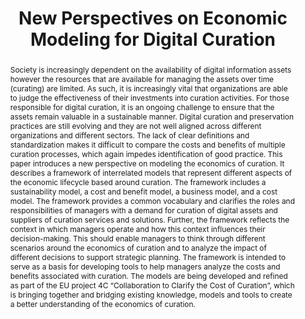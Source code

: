 ---
abstract: 'Society is increasingly dependent on the availability of digital

  information assets however the resources that are available for

  managing the assets over time (curating) are limited. As such, it is

  increasingly vital that organizations are able to judge the

  effectiveness of their investments into curation activities. For

  those responsible for digital curation, it is an ongoing challenge to

  ensure that the assets remain valuable in a sustainable manner.

  Digital curation and preservation practices are still evolving and

  they are not well aligned across different organizations and

  different sectors. The lack of clear definitions and standardization

  makes it difficult to compare the costs and benefits of multiple

  curation processes, which again impedes identification of good

  practice. This paper introduces a new perspective on modeling the

  economics of curation. It describes a framework of interrelated

  models that represent different aspects of the economic lifecycle

  based around curation. The framework includes a sustainability

  model, a cost and benefit model, a business model, and a cost

  model. The framework provides a common vocabulary and

  clarifies the roles and responsibilities of managers with a demand

  for curation of digital assets and suppliers of curation services and

  solutions. Further, the framework reflects the context in which

  managers operate and how this context influences their decision-making. This should
  enable managers to think through different

  scenarios around the economics of curation and to analyze the

  impact of different decisions to support strategic planning. The

  framework is intended to serve as a basis for developing tools to

  help managers analyze the costs and benefits associated with

  curation. The models are being developed and refined as part of

  the EU project 4C “Collaboration to Clarify the Cost of Curation”,

  which is bringing together and bridging existing knowledge,

  models and tools to create a better understanding of the economics

  of curation.'
creators:
- Grindley, Neil
- Kejser, Ulla
- L’Hours, Hervé
date: null
document_url: https://services.phaidra.univie.ac.at/api/object/o:378069/download
grand_parent: iPRES
institutions: []
keywords:
- economics
- models
- curation
- preservation
- strategy
- decision-making
- costs
- benefits
- risks
- sustainability.
landing_page_url: https://phaidra.univie.ac.at/o:378069
language: eng
layout: publication
license: CC BY-NC-SA 3.0 AT
notes_url: null
parent: iPRES 2014
presentation_url: null
publication_type: paper
size: 374404
source_name: iPRES
title: New Perspectives on Economic Modeling for Digital Curation
year: 2014
---
